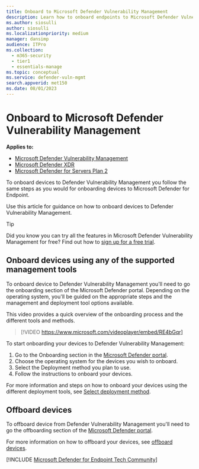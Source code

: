 ```yaml
---
title: Onboard to Microsoft Defender Vulnerability Management
description: Learn how to onboard endpoints to Microsoft Defender Vulnerability Management service
ms.author: siosulli
author: siosulli
ms.localizationpriority: medium
manager: dansimp
audience: ITPro
ms.collection:
  - m365-security
  - tier1
  - essentials-manage
ms.topic: conceptual
ms.service: defender-vuln-mgmt
search.appverid: met150
ms.date: 08/01/2023
---
```


# Onboard to Microsoft Defender Vulnerability Management

**Applies to:**

- [Microsoft Defender Vulnerability Management](https://go.microsoft.com/fwlink/?linkid=2229011)
- [Microsoft Defender XDR](https://go.microsoft.com/fwlink/?linkid=2118804)
- [Microsoft Defender for Servers Plan 2](/azure/defender-for-cloud/plan-defender-for-servers-select-plan)

To onboard devices to Defender Vulnerability Management you follow the same steps as you would for onboarding devices to Microsoft Defender for Endpoint.

Use this article for guidance on how to onboard devices to Defender Vulnerability Management.

> [!TIP]
> Did you know you can try all the features in Microsoft Defender Vulnerability Management for free? Find out how to [sign up for a free trial](../defender-vulnerability-management/defender-vulnerability-management-trial.md).

## Onboard devices using any of the supported management tools

To onboard device to Defender Vulnerability Management you'll need to go the onboarding section of the Microsoft Defender portal. Depending on the operating system, you'll be guided on the appropriate steps and the management and deployment tool options available.

This video provides a quick overview of the onboarding process and the different tools and methods.

> [!VIDEO https://www.microsoft.com/videoplayer/embed/RE4bGqr]

To start onboarding your devices to Defender Vulnerability Management:

1. Go to the Onboarding section in the [Microsoft Defender portal](https://security.microsoft.com/securitysettings/endpoints/onboarding).
2. Choose the operating system for the devices you wish to onboard.
3. Select the Deployment method you plan to use.
4. Follow the instructions to onboard your devices.

For more information and steps on how to onboard your devices using the different deployment tools, see [Select deployment method](../defender-endpoint/deployment-strategy.md#step-2-select-deployment-method).

## Offboard devices

To offboard device from Defender Vulnerability Management you'll need to go the offboarding section of the [Microsoft Defender portal](https://security.microsoft.com/securitysettings/endpoints/offboarding).

For more information on how to offboard your devices, see [offboard devices](../defender-endpoint/offboard-machines.md).

[!INCLUDE [Microsoft Defender for Endpoint Tech Community](../../includes/defender-mde-techcommunity.md)]
